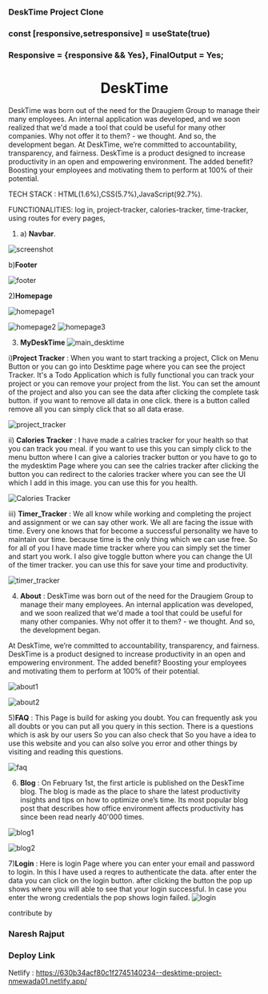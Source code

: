 ### DeskTime Project Clone
### const [responsive,setresponsive] = useState(true)
### Responsive = {responsive && Yes}, FinalOutput = Yes;
<h1 align="center">DeskTime</h1>

DeskTime was born out of the need for the Draugiem Group to manage their many employees. An internal application was developed, and we soon realized that we'd made a tool that could be useful for many other companies. Why not offer it to them? - we thought. And so, the development began.
At DeskTime, we’re committed to accountability, transparency, and fairness. DeskTime is a product designed to increase productivity in an open and empowering environment. The added benefit? Boosting your employees and motivating them to perform at 100% of their potential.

TECH STACK : HTML(1.6%),CSS(5.7%),JavaScript(92.7%).

FUNCTIONALITIES: log in, project-tracker, calories-tracker, time-tracker, using routes for every pages,



1) a) <b>Navbar</b>.

![screenshot](https://user-images.githubusercontent.com/101567054/187068229-89c7b00a-14b8-452f-8fbf-361972340f6f.png)

b)<b>Footer</b>

![footer](https://user-images.githubusercontent.com/101567054/187090436-a507ac3d-d9e4-48fe-bb84-12983c90e0a7.png)

2)<b>Homepage</b>

![homepage1](https://user-images.githubusercontent.com/101567054/187090572-43a277c1-1a16-424c-ac9a-e1229edc3649.png)

![homepage2](https://user-images.githubusercontent.com/101567054/187090575-2553e848-cc2b-48ad-8ca8-6a4baff16571.png)
![homepage3](https://user-images.githubusercontent.com/101567054/187090580-9fe27d91-1a22-4261-a4eb-406f37ce5813.png)

3) <b>MyDeskTime</b>
![main_desktime](https://user-images.githubusercontent.com/101567054/187090759-73274fb0-e5bc-44eb-b3ef-a439365947f6.png)

i)<b>Project Tracker</b> : When you want to start tracking a project, Click on Menu Button or you can go into Desktime page where you can see the project Tracker. It's a Todo Application which is fully functional you can track your project or you can remove your project from the list. 
You can set the amount of the project and also you can see the data after clicking the complete task button. if you want to remove all data in one click. there is a button called remove all you can simply click that so all data erase.


![project_tracker](https://user-images.githubusercontent.com/101567054/187090769-9768308e-77e0-43e5-8c2f-81d2a758554e.png)

ii) <b>Calories Tracker</b> : I have made a calries tracker for your health so that you can track you meal. if you want to use this you can simply click to the menu button where I can give a calories tracker button or you have to go to the mydesktim Page where you can see the calries tracker after clicking the button you can redirect to the calories tracker where you can see the UI which I add in this image. you can use this for you health.


![Calories Tracker](https://user-images.githubusercontent.com/101567054/187090781-c1ba9295-d41f-4a84-93dc-403438757b5a.png)

iii) <b>Timer_Tracker</b> : We all know while working and completing the project and assignment or we can say other work. We all are facing the issue with time. Every one knows that for become a successful personality we have to maintain our time. because time is the only thing which we can use free. So for all of you I have made time tracker where you can simply set the timer and start you work. I also give toggle button where you can change the UI of the timer tracker. you can use this for save your time and productivity.


![timer_tracker](https://user-images.githubusercontent.com/101567054/187090801-c58d1b0e-2857-410f-9698-55aa2f390b17.png)


4) <b>About</b> : DeskTime was born out of the need for the Draugiem Group to manage their many employees. An internal application was developed, and we soon realized that we'd made a tool that could be useful for many other companies. Why not offer it to them? - we thought. And so, the development began.

At DeskTime, we’re committed to accountability, transparency, and fairness. DeskTime is a product designed to increase productivity in an open and empowering environment. The added benefit? Boosting your employees and motivating them to perform at 100% of their potential.

![about1](https://user-images.githubusercontent.com/101567054/187091591-45b3529f-5127-419e-b406-d8d1fa207ad6.png)

![about2](https://user-images.githubusercontent.com/101567054/187091593-723f2995-0748-4e4d-a748-945107202432.png)





5)<b>FAQ</b> : This Page is build for asking you doubt. You can frequently ask you all doubts or you can put all you query in this section. There is a questions which is ask by our users So you can also check that So you have a idea to use this website and you can also solve you error and other things by visiting and reading this questions.


![faq](https://user-images.githubusercontent.com/101567054/187091604-adea61d8-9159-41ac-a4ed-36d1380dba8d.png)



6) <b>Blog</b> :  On February 1st, the first article is published on the DeskTime blog. The blog is made as the place to share the latest productivity insights and tips on how to optimize one’s time. Its most popular blog post that describes how office environment affects productivity has since been read nearly 40'000 times.


![blog1](https://user-images.githubusercontent.com/101567054/187091610-d1a81a50-4d03-4f0f-8726-ebd6328694e7.png)

![blog2](https://user-images.githubusercontent.com/101567054/187091616-964579be-deda-4f4e-9d37-0424923cbba3.png)



7)<b>Login</b> : Here is login Page where you can enter your email and password to login. In this I have used a reqres to authenticate the data. after enter the data you can click on the login button. after clicking the button the pop up shows where you will able to see that your login successful. In case you enter the wrong credentials the pop shows login failed. 
![login](https://user-images.githubusercontent.com/101567054/187091625-d7b967fe-2d0d-4351-9074-7824dd272154.png)


contribute by 
### Naresh Rajput

### Deploy Link

Netlify : https://630b34acf80c1f2745140234--desktime-project-nmewada01.netlify.app/
